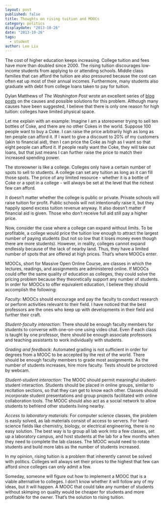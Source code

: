 ```yaml
---
layout: post
published: false
title: Thoughts on rising tuition and MOOCs
category: politics
displaydate: "2013-10-26"
date: "2013-10-26"
tags: 
  - student
author: Leo Liu
---
```


The cost of higher education keeps increasing. College tuition and fees have more than doubled since 2000. The rising tuition discourages low-income students from applying to or attending schools. Middle class families that can afford the tuition are also pressured because the cost can often eat up most of their annual incomes. Furthermore, many students also graduate with debt from college loans taken to pay for tuition.

Dylan Matthews of _The Washington Post_ wrote an excellent series of [blog posts](http://www.washingtonpost.com/blogs/wonkblog/wp/2013/08/26/introducing-the-tuition-is-too-damn-high/) on the causes and possible solutions for this problem. Although many causes have been suggested, I believe that there is only one reason for high tuition: colleges have limited physical space.

Let me explain with an example: Imagine I am a storeowner trying to sell ten bottles of Coke, and there are no other Cokes in the world. Suppose 100 people want to buy a Coke. I can raise the price arbitrarily high as long as ten people can afford it. If I want to give a discount to 20% of my customers (akin to financial aid), then I can price the Coke as high as I want so that eight people can afford it. If people really want the Coke, they will take out loans, but that just means I can further raise the price to match their increased spending power.

The storeowner is like a college. Colleges only have a certain number of spots to sell to students. A college can set any tuition as long as it can fill those spots. The price of any limited resource - whether it is a bottle of Coke or a spot in a college - will always be set at the level that the richest few can afford.

It doesn’t matter whether the college is public or private. Private schools will raise tuition for profit. Public schools will not intentionally raise it, but they happily spend excess tuition revenue anyway. It also doesn’t matter if financial aid is given. Those who don’t receive full aid still pay a higher price.

Now, consider the case where a college can expand without limits. To be profitable, a college would price the tuition low enough to attract the largest number of paying students (but not so low that it loses money even though there are more students). However, in reality, colleges cannot expand endlessly because of the lack of nearby land. Thus, they have a limited number of spots that are offered at high prices. That’s where MOOCs enter.

MOOCs, short for Massive Open Online Course, are classes in which the lectures, readings, and assignments are administered online. If MOOCs could offer the same quality of education as colleges, they could solve the pricing problem because they theoretically support any number of students. In order for MOOCs to offer equivalent education, I believe they should accomplish the following:

_Faculty_: MOOCs should encourage and pay the faculty to conduct research or perform activities relevant to their field. I have noticed that the best professors are the ones who keep up with developments in their field and further their craft.

_Student-faculty interaction_: There should be enough faculty members for students to converse with one-on-one using video chat. Even if each class is taught by one professor, there should be enough associate professors and teaching assistants to work individually with students.

_Grading and feedback_: Automated grading is not sufficient in order for degrees from a MOOC to be accepted by the rest of the world. There should be enough faculty members to grade most assignments. As the number of students increases, hire more faculty. Tests should be proctored by webcam.

_Student-student interaction_: The MOOC should permit meaningful student-student interaction. Students should be placed in online groups, similar to recitation sections, so that they can get to know each other. Classes should incorporate student presentations and group projects facilitated with online collaboration tools. The MOOC should also act as a social network to allow students to befriend other students living nearby.

_Access to laboratory materials_: For computer science classes, the problem is easily solved, as lab materials consist of access to servers. For hard-science fields like chemistry, biology, or electrical engineering, there is no easy solution. The best way is to group all lab work into a few classes, set up a laboratory campus, and host students at the lab for a few months when they need to complete the lab classes. The MOOC would need to rotate students and build more labs as the number of students increased.

In my opinion, rising tuition is a problem that inherently cannot be solved with politics. Colleges will always set their prices to the highest that few can afford since colleges can only admit a few.

Someday, someone will figure out how to implement a MOOC that is a viable alternative to colleges. I don’t know whether it will follow any of my ideas, but it will happen. A MOOC that could take any number of students without skimping on quality would be cheaper for students and more profitable for the owner. That’s the solution to rising tuition.
